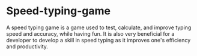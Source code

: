 # Speed-typing-game
A speed typing game is a game used to test, calculate, 
and improve typing speed and accuracy, while having fun. 
It is also very beneficial for a developer to develop a skill in speed typing as it improves one's efficiency and productivity.
